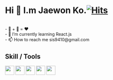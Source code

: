 # Hi 👋 I.m Jaewon Ko.[![Hits](https://hits.seeyoufarm.com/api/count/incr/badge.svg?url=https%3A%2F%2Fgithub.com%2Flets-gojae&count_bg=%2346523E&title_bg=%232E8678&icon=react.svg&icon_color=%2361FDB9&title=Lets_Gojae&edge_flat=false)](https://hits.seeyoufarm.com)


</br>
- 🥩 + 🍺 = ❤️ </br>
- 🌱 I’m currently learning React.js </br>
- 📫 How to reach me sis9410@gmail.com </br>

## Skill / Tools

<img src="https://user-images.githubusercontent.com/13250888/53627364-a16d0100-3c4b-11e9-84e2-a8c2f7311695.png" width="30px" height="30px"> <img src="https://user-images.githubusercontent.com/13250888/62798586-90d58680-bb19-11e9-9a82-9762725abede.png" width="30px" height="30px">
<img src="https://camo.githubusercontent.com/b2e5188fd861a0ebfe793b413a8e9b818d57abee/68747470733a2f2f64657669636f6e732e6769746875622e696f2f64657669636f6e2f64657669636f6e2e6769742f69636f6e732f736173732f736173732d6f726967696e616c2e737667" width="30px" height="30px">
<img src="https://camo.githubusercontent.com/5712bffd0347cc2744de599dc54473dc1ebbfe82/68747470733a2f2f64657669636f6e732e6769746875622e696f2f64657669636f6e2f64657669636f6e2e6769742f69636f6e732f637373332f637373332d6f726967696e616c2d776f72646d61726b2e737667" width="30px" height="30px">
<img src="https://camo.githubusercontent.com/9599dc988280bea2ca5c44c4796f13494f9ff3f7/68747470733a2f2f64657669636f6e732e6769746875622e696f2f64657669636f6e2f64657669636f6e2e6769742f69636f6e732f68746d6c352f68746d6c352d6f726967696e616c2d776f72646d61726b2e737667" width="30px" height="30px">
